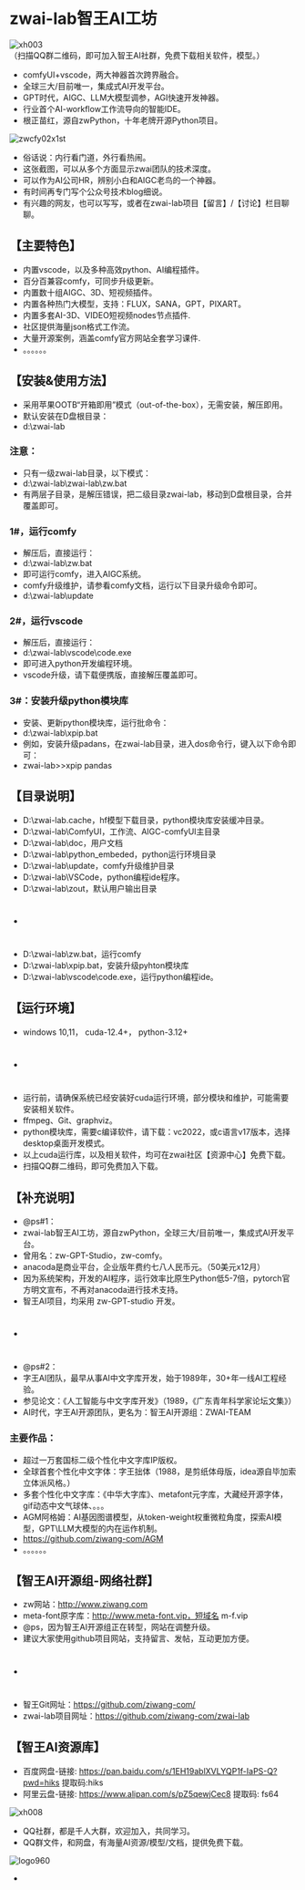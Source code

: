 # zwai-lab智王AI工坊
![xh003](https://github.com/user-attachments/assets/723c2f24-077f-48e8-940c-8300abe09f5a)
（扫描QQ群二维码，即可加入智王AI社群，免费下载相关软件，模型。）

* comfyUI+vscode，两大神器首次跨界融合。
* 全球三大/目前唯一，集成式AI开发平台。
* GPT时代，AIGC、LLM大模型调参，AGI快速开发神器。
* 行业首个AI-workflow工作流导向的智能IDE。
* 根正苗红，源自zwPython，十年老牌开源Python项目。

![zwcfy02x1st](https://github.com/user-attachments/assets/53dd4585-0718-42c6-b3de-665d11778cfb)
* 俗话说：内行看门道，外行看热闹。
* 这张截图，可以从多个方面显示zwai团队的技术深度。
* 可以作为AI公司HR，辨别小白和AIGC老鸟的一个神器。
* 有时间再专门写个公众号技术blog细说。
* 有兴趣的网友，也可以写写，或者在zwai-lab项目【留言】/【讨论】栏目聊聊。

## 【主要特色】
* 内置vscode，以及多种高效python、AI编程插件。
* 百分百兼容comfy，可同步升级更新。
* 内置数十组AIGC、3D、短视频插件。
* 内置各种热门大模型，支持：FLUX，SANA，GPT，PIXART。
* 内置多套AI-3D、VIDEO短视频nodes节点插件.
* 社区提供海量json格式工作流。
* 大量开源案例，涵盖comfy官方网站全套学习课件.
* 。。。。。。

## 【安装&使用方法】

* 采用苹果OOTB“开箱即用”模式（out-of-the-box），无需安装，解压即用。
* 默认安装在D盘根目录：
* d:\zwai-lab

### 注意：
* 只有一级zwai-lab目录，以下模式：
* d:\zwai-lab\zwai-lab\zw.bat
* 有两层子目录，是解压错误，把二级目录zwai-lab，移动到D盘根目录，合并覆盖即可。

### 1#，运行comfy
* 解压后，直接运行：
* d:\zwai-lab\zw.bat
* 即可运行comfy，进入AIGC系统。
* comfy升级维护，请参看comfy文档，运行以下目录升级命令即可。
* d:\zwai-lab\update

### 2#，运行vscode
* 解压后，直接运行：
* d:\zwai-lab\vscode\code.exe
* 即可进入python开发编程环境。
* vscode升级，请下载便携版，直接解压覆盖即可。

### 3#：安装升级python模块库
* 安装、更新python模块库，运行批命令：
* d:\zwai-lab\xpip.bat
* 例如，安装升级padans，在zwai-lab目录，进入dos命令行，键入以下命令即可：
* zwai-lab>>xpip pandas

## 【目录说明】
* D:\zwai-lab\.cache，hf模型下载目录，python模块库安装缓冲目录。
* D:\zwai-lab\ComfyUI，工作流、AIGC-comfyUI主目录
* D:\zwai-lab\doc，用户文档
* D:\zwai-lab\python_embeded，python运行环境目录
* D:\zwai-lab\update，comfy升级维护目录
* D:\zwai-lab\VSCode，python编程ide程序。
* D:\zwai-lab\zout，默认用户输出目录
* #
* D:\zwai-lab\zw.bat，运行comfy
* D:\zwai-lab\xpip.bat，安装升级pyhton模块库
* D:\zwai-lab\vscode\code.exe，运行python编程ide。

## 【运行环境】
* windows 10,11， cuda-12.4+， python-3.12+
* #
* 运行前，请确保系统已经安装好cuda运行环境，部分模块和维护，可能需要安装相关软件。
* ffmpeg、Git、graphviz。
* python模块库，需要c编译软件，请下载：vc2022，或c语言v17版本，选择desktop桌面开发模式。
* 以上cuda运行库，以及相关软件，均可在zwai社区【资源中心】免费下载。
* 扫描QQ群二维码，即可免费加入下载。

## 【补充说明】
* @ps#1：
* zwai-lab智王AI工坊，源自zwPython，全球三大/目前唯一，集成式AI开发平台。
* 曾用名：zw-GPT-Studio，zw-comfy。
* anacoda是商业平台，企业版年费约七八人民币元。（50美元x12月）
* 因为系统架构，开发的AI程序，运行效率比原生Python低5-7倍，pytorch官方明文宣布，不再对anacoda进行技术支持。
* 智王AI项目，均采用 zw-GPT-studio 开发。
* #
* @ps#2：
* 字王AI团队，最早从事AI中文字库开发，始于1989年，30+年一线AI工程经验。
* 参见论文：《人工智能与中文字库开发》（1989，《广东青年科学家论坛文集》）
* AI时代，字王AI开源团队，更名为：智王AI开源组：ZWAI-TEAM

### 主要作品：
* 超过一万套国标二级个性化中文字库IP版权。
* 全球首套个性化中文字体：字王拙体（1988，是剪纸体母版，idea源自毕加索立体派风格。）
* 多套个性化中文字库：《中华大字库》、metafont元字库，大藏经开源字体，gif动态中文气球体、。。。
* AGM阿格姆：AI基因图谱模型，从token-weight权重微粒角度，探索AI模型，GPT\LLM大模型的内在运作机制。
* https://github.com/ziwang-com/AGM
* 。。。。。。

## 【智王AI开源组-网络社群】

* zw网站：http://www.ziwang.com
* meta-font原字库：http://www.meta-font.vip，短域名 m-f.vip
* @ps，因为智王AI开源组正在转型，网站在调整升级。
* 建议大家使用github项目网站，支持留言、发帖，互动更加方便。
* #
* 智王Git网址：https://github.com/ziwang-com/
* zwai-lab项目网址：https://github.com/ziwang-com/zwai-lab

## 【智王AI资源库】
*  百度网盘-链接:  https://pan.baidu.com/s/1EH19ablXVLYQP1f-IaPS-Q?pwd=hiks  提取码:hiks 
*  阿里云盘-链接:  https://www.alipan.com/s/pZ5qewjCec8  提取码: fs64
  
![xh008](https://github.com/user-attachments/assets/4191bb09-1a33-4904-9e3f-2982d44e416f)

* QQ社群，都是千人大群，欢迎加入，共同学习。
* QQ群文件，和网盘，有海量AI资源/模型/文档，提供免费下载。

![logo960](https://github.com/user-attachments/assets/3ae011e9-1b0c-470e-a7ee-25a18c2eacb0)

* 





